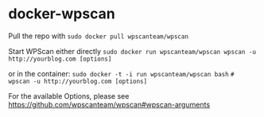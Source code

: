 docker-wpscan
=============

Pull the repo with ```sudo docker pull wpscanteam/wpscan```

Start WPScan either directly
```sudo docker run wpscanteam/wpscan wpscan -u http://yourblog.com [options]```

or in the container: 
```sudo docker -t -i run wpscanteam/wpscan bash```
```# wpscan -u http://yourblog.com [options]```

For the available Options, please see https://github.com/wpscanteam/wpscan#wpscan-arguments
